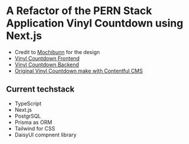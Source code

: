 # A Refactor of the PERN Stack Application Vinyl Countdown using Next.js
- Credit to [Mochibunn](https://github.com/Mochibunn) for the design
- [Vinyl Countdown Frontend](https://github.com/gjlander/VinylCountdown)
- [Vinyl Countdown Backend](https://github.com/Mochibunn/VinylCountdownBackend)
- [Original Vinyl Countdown make with Contentful CMS](https://github.com/Mochibunn/VinylCountdownLegacy)

## Current techstack
- TypeScript
- Next.js
- PostgrSQL
- Prisma as ORM
- Tailwind for CSS
- DaisyUI compnent library
